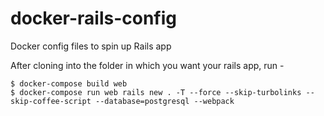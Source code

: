 # docker-rails-config
Docker config files to spin up Rails app

After cloning into the folder in which you want your rails app, run -

  ```
  $ docker-compose build web
  $ docker-compose run web rails new . -T --force --skip-turbolinks --skip-coffee-script --database=postgresql --webpack
  ```
  
  
